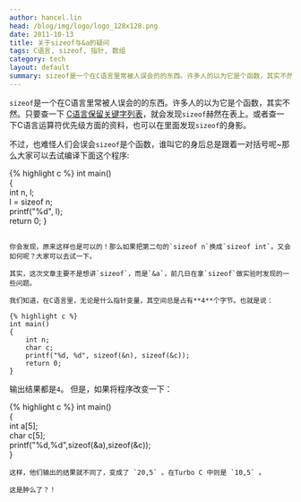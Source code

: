 ```yaml
---
author: hancel.lin
head: /blog/img/logo/logo_128x128.png
date: 2011-10-13
title: 关于sizeof与&a的疑问
tags: C语言, sizeof, 指针, 数组
category: tech
layout: default
summary: sizeof是一个在C语言里常被人误会的的东西。许多人的以为它是个函数，其实不然。只要查一下 C语言保留关键字列表，就会发现sizeof赫然在表上。或者查一下C语言运算符优先级方面的资料，也可以在里面发现sizeof的身影。...
---
```

`sizeof`是一个在C语言里常被人误会的的东西。许多人的以为它是个函数，其实不然。只要查一下 [C语言保留关键字列表](http://zh.wikipedia.org/wiki/C%E8%AF%AD%E8%A8%80#.E4.BF.9D.E7.95.99.E5.85.B3.E9.94.AE.E5.AD.97)，就会发现`sizeof`赫然在表上。或者查一下C语言运算符优先级方面的资料，也可以在里面发现`sizeof`的身影。

不过，也难怪人们会误会`sizeof`是个函数，谁叫它的身后总是跟着一对括号呢~那么大家可以去试编译下面这个程序:

{% highlight c %}
int main()  
{  
    int n, l;  
    l = sizeof n;  
    printf("%d", l);  
    return 0;
}  
```

你会发现，原来这样也是可以的！那么如果把第二句的`sizeof n`换成`sizeof int`。又会如何呢？大家可以去试一下。

其实，这次文章主要不是想讲`sizeof`，而是`&a`，前几日在拿`sizeof`做实验时发现的一些问题。

我们知道，在C语言里，无论是什么指针变量，其空间总是占有**4**个字节。也就是说：

{% highlight c %}
int main()  
{  
    int n;  
    char c;  
    printf("%d, %d", sizeof(&n), sizeof(&c));  
    return 0;
}  
```
输出结果都是`4`。
但是，如果将程序改变一下：

{% highlight c %}
int main()  
{  
    int a[5];  
    char c[5];  
    printf("%d,%d",sizeof(&a),sizeof(&c));  
}  
```
这样，他们输出的结果就不同了，变成了 `20,5` 。在Turbo C 中则是 `10,5` 。

这是肿么了？！
